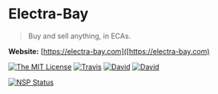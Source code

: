# Electra-Bay

> Buy and sell anything, in ECAs.

**Website:** [https://electra-bay.com]([https://electra-bay.com)

[![The MIT License](https://img.shields.io/badge/license-MIT-orange.svg?style=flat-square)](http://opensource.org/licenses/MIT)
[![Travis](https://img.shields.io/travis/Electra-project/Electra-Bay.svg?style=flat-square)](https://travis-ci.org/Electra-project/Electra-Bay)
[![David](https://img.shields.io/david/Electra-project/Electra-Bay.svg?style=flat-square)](https://david-dm.org/Electra-project/Electra-Bay)
[![David](https://img.shields.io/david/dev/Electra-project/Electra-Bay.svg?style=flat-square)](https://david-dm.org/Electra-project/Electra-Bay)

[![NSP Status](https://nodesecurity.io/orgs/ivan-gabriele/projects/02b7cf21-0839-40e4-87c6-be4ebfd62254/badge)](https://nodesecurity.io/orgs/ivan-gabriele/projects/02b7cf21-0839-40e4-87c6-be4ebfd62254)
